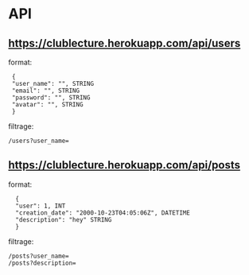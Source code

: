 # API

## https://clublecture.herokuapp.com/api/users

  format:
  
     { 
     "user_name": "", STRING
     "email": "", STRING
     "password": "", STRING
     "avatar": "", STRING
     }

filtrage:

    /users?user_name=
  
## https://clublecture.herokuapp.com/api/posts

  format:
  
      { 
      "user": 1, INT
      "creation_date": "2000-10-23T04:05:06Z", DATETIME
      "description": "hey" STRING
      }
 
filtrage:  

    /posts?user_name=
    /posts?description=  
   
 